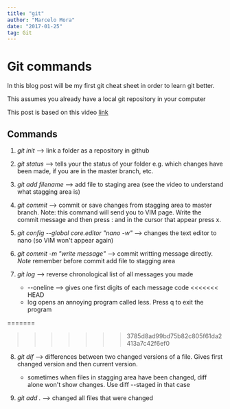 ```yaml
---
title: "git"
author: "Marcelo Mora"
date: "2017-01-25"
tag: Git
---
```


# Git commands


In this blog post will be my first git cheat sheet in order to learn git better.

This assumes you already have a local git repository in your computer

This post is based on this video [link](https://www.youtube.com/watch?v=IpUDlhh8I2E)

## Commands

1. *git  init*  --> link a folder as a repository in github

2. *git status*  --> tells your the status of your folder e.g. which changes have been made, if you are in the master branch, etc.

3. *git add filename*  --> add file to staging area (see the video to understand what stagging area is)

4. *git commit* --> commit or save changes from stagging area to master branch. Note: this command will send you to VIM page. Write the commit message and then press : and in the cursor that appear press x.

5. *git config --global core.editor "nano -w"* --> changes the text editor to nano (so VIM won't appear again)

6. *git commit -m "write message"* --> commit writting message directly. *Note* remember before commit add  file to stagging area 

7. *git log* --> reverse chronological list of all messages you made

      + --oneline --> gives one first digits of each message code
<<<<<<< HEAD
      + log opens an annoying program called less. Press q to exit the program 
	  
=======

>>>>>>> 3785d8ad99bd75b82c805f61da2413a7c42f6ef0
8. *git dif* --> differences between two changed versions of a file. Gives first changed version and then current version.     

     + sometimes when files in stagging area have been changed, diff alone won't show changes. Use diff --staged in that case 

9. *git add .* --> changed all files that were changed


